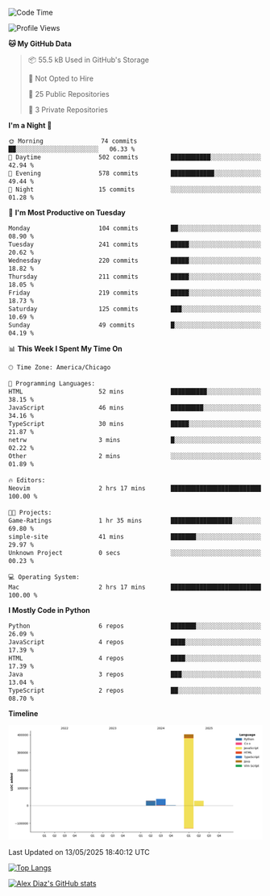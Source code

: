 <!--START_SECTION:waka-->
![Code Time](http://img.shields.io/badge/Code%20Time-27%20hrs%2031%20mins-blue)

![Profile Views](http://img.shields.io/badge/Profile%20Views-14-blue)

**🐱 My GitHub Data** 

> 📦 55.5 kB Used in GitHub's Storage 
 > 
> 🚫 Not Opted to Hire
 > 
> 📜 25 Public Repositories 
 > 
> 🔑 3 Private Repositories 
 > 
**I'm a Night 🦉** 

```text
🌞 Morning                74 commits          ██░░░░░░░░░░░░░░░░░░░░░░░   06.33 % 
🌆 Daytime                502 commits         ███████████░░░░░░░░░░░░░░   42.94 % 
🌃 Evening                578 commits         ████████████░░░░░░░░░░░░░   49.44 % 
🌙 Night                  15 commits          ░░░░░░░░░░░░░░░░░░░░░░░░░   01.28 % 
```
📅 **I'm Most Productive on Tuesday** 

```text
Monday                   104 commits         ██░░░░░░░░░░░░░░░░░░░░░░░   08.90 % 
Tuesday                  241 commits         █████░░░░░░░░░░░░░░░░░░░░   20.62 % 
Wednesday                220 commits         █████░░░░░░░░░░░░░░░░░░░░   18.82 % 
Thursday                 211 commits         █████░░░░░░░░░░░░░░░░░░░░   18.05 % 
Friday                   219 commits         █████░░░░░░░░░░░░░░░░░░░░   18.73 % 
Saturday                 125 commits         ███░░░░░░░░░░░░░░░░░░░░░░   10.69 % 
Sunday                   49 commits          █░░░░░░░░░░░░░░░░░░░░░░░░   04.19 % 
```


📊 **This Week I Spent My Time On** 

```text
🕑︎ Time Zone: America/Chicago

💬 Programming Languages: 
HTML                     52 mins             ██████████░░░░░░░░░░░░░░░   38.15 % 
JavaScript               46 mins             █████████░░░░░░░░░░░░░░░░   34.16 % 
TypeScript               30 mins             █████░░░░░░░░░░░░░░░░░░░░   21.87 % 
netrw                    3 mins              █░░░░░░░░░░░░░░░░░░░░░░░░   02.22 % 
Other                    2 mins              ░░░░░░░░░░░░░░░░░░░░░░░░░   01.89 % 

🔥 Editors: 
Neovim                   2 hrs 17 mins       █████████████████████████   100.00 % 

🐱‍💻 Projects: 
Game-Ratings             1 hr 35 mins        █████████████████░░░░░░░░   69.80 % 
simple-site              41 mins             ███████░░░░░░░░░░░░░░░░░░   29.97 % 
Unknown Project          0 secs              ░░░░░░░░░░░░░░░░░░░░░░░░░   00.23 % 

💻 Operating System: 
Mac                      2 hrs 17 mins       █████████████████████████   100.00 % 
```

**I Mostly Code in Python** 

```text
Python                   6 repos             ███████░░░░░░░░░░░░░░░░░░   26.09 % 
JavaScript               4 repos             ████░░░░░░░░░░░░░░░░░░░░░   17.39 % 
HTML                     4 repos             ████░░░░░░░░░░░░░░░░░░░░░   17.39 % 
Java                     3 repos             ███░░░░░░░░░░░░░░░░░░░░░░   13.04 % 
TypeScript               2 repos             ██░░░░░░░░░░░░░░░░░░░░░░░   08.70 % 
```



**Timeline**

![Lines of Code chart](https://raw.githubusercontent.com/imloadinqqq/imloadinqqq/main/assets/bar_graph.png)


 Last Updated on 13/05/2025 18:40:12 UTC
<!--END_SECTION:waka-->

[![Top Langs](https://github-readme-stats.vercel.app/api/top-langs/?username=imloadinqqq)](https://github.com/anuraghazra/github-readme-stats)

[![Alex Diaz's GitHub stats](https://github-readme-stats.vercel.app/api?username=imloadinqqq&show_icons=true&theme=gradient)](https://github.com/anuraghazra/github-readme-stats)
